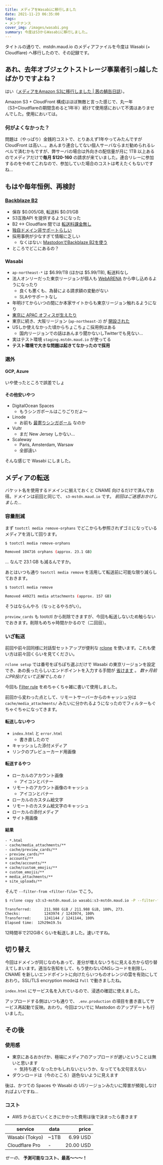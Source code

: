 ```yaml
---
title: メディアをWasabiに移行しました
date: 2021-11-23 06:35:00
tags: 
- メンテナンス
cover_img: /images/wasabi.png
summary: 今度はS3からWasabiに移行しました…
---
```


タイトルの通りで、mstdn.maud.io のメディアファイルを今度は Wasabi (+ Cloudflare) へ移行したので、その記録です。

## あれ、去年オブジェクトストレージ事業者引っ越したばかりですよね？

はい（[メディアをAmazon S3に移行しました | 茜の鯖缶日誌](https://diary.akane.blue/2020/05/06/migrate-spaces-to-s3/)）。

Amazon S3 + CloudFront 構成はほぼ無敵と言った感じで、丸一年（S3+Cloudflareの期間含めると1年半）続けて使用感において不満はありませんでした。使用においては。

### 何がよくなかった？

問題は（やっぱり）金銭的コストで、とりあえず1年やってみたんですが CloudFront は高い…。あんまり連合してない個人サーバならまだ勧められるレベルで済むかもですが、弊サーバの場合は外向きの配信量が月に 1TB 以上あるのでメディアだけで**毎月 $120-160** の請求が来ていました。連合リレーに参加するのをやめてこれなので、参加していた場合のコストは考えたくもないですね…

## もはや毎年恒例、再検討

### [Backblaze B2](https://www.backblaze.com/b2/cloud-storage.html)

- 保存 $0.005/GB, 転送料 $0.01/GB
- S3互換API を提供するようになった
- B2 <-> Cloudflare 間では [転送料課金無し](https://www.cloudflare.com/ja-jp/bandwidth-alliance/)
- [独自ドメイン非サポートらしい](https://scrapbox.io/heguro/Backblaze_B2_%E3%81%AB%E7%8B%AC%E8%87%AA%E3%83%89%E3%83%A1%E3%82%A4%E3%83%B3%E8%A8%AD%E5%AE%9A%E3%81%8C%E3%81%AA%E3%81%84)
- 採用事例が少なすぎて情報に乏しい
  - なくはない: [MastodonでBackblaze B2を使う](https://scrapbox.io/heguro/Mastodon%E3%81%A7Backblaze_B2%E3%82%92%E4%BD%BF%E3%81%86)
- ところでどこにあるの？

### Wasabi

- `ap-northeast-*` は $6.99/TB (ほかは $5.99/TB), 転送料なし
- 法人オンリーだった東京リージョンが個人も [WebARENA](https://web.arena.ne.jp/wasabi/) から申し込めるようになったり
  - 良くも悪くも、為替による請求額の変動がない
  - SLAやサポートなし
- 年明けてからいつの間にか本家サイトからも東京リージョン触れるようになり
- [東京に APAC オフィスが生えたり](https://wasabi.com/press-releases/wasabi-expands-global-presence-announces-apac-headquarters-in-japan/)
- 東京に続き、大阪リージョン (`ap-northeast-2`) が [開設された](https://wasabi.com/press-releases/wasabi-technologies-accelerates-apac-operations-and-growth-with-new-storage-region-in-osaka/)
- USしか使えなかった頃からちょこちょこ採用例はある
  - 国内リージョンでの話はあんまり聞かないしTwitterでも見ない…
- 実はテスト環境 `staging.mstdn.maud.io` が使ってる
- **テスト環境で大きな問題は起きてなかったので採用**

### 選外

#### GCP, Azure

いや使ったところで誤差でしょ

#### その他安いやつ

- DigitalOcean Spaces
  - もうシンガポールはこりごりだよ～
- Linode
  - お前も [最寄りシンガポール](https://www.linode.com/docs/products/storage/object-storage/) なのか
- Vultr
  - まだ New Jersey しかない…
- Scaleway
  - Paris, Amsterdam, Warsaw
  - 全部遠い

そんな感じで Wasabi にしました。

## メディアの転送

バケット名を使用するドメインに揃えておくと CNAME 向けるだけで済んでお得。ドメインは前回と同じで、 `s3-mstdn.maud.io` です。 *前回はご迷惑おかけしました…*

### 容量削減

まず `tootctl media remove-orphans` でどこからも参照されずゴミになっているメディアを消して回ります。

```bash
$ tootctl media remove-orphans

Removed 104716 orphans (approx. 23.1 GB)
```

... なんで 23.1 GB も減るんですか。


あとはいつも通り `tootctl media remove` を活用して転送前に可能な限り減らしておきます。


```bash
$ tootctl media remove 

Removed 449271 media attachments (approx. 157 GB)
```

そうはならんやろ（なっとるやろがい）。

`preview_cards` も tootctl から削除できますが、今回も転送しないため触らないでおきます。削除もめちゃ時間かかるので（二回目）。

### いざ転送

前回や前々回同様に対話型セットアップが便利な [rclone](https://rclone.org/) を使います。これも使い方は前々回くらいを見てください。

`rclone setup` では番号をぽちぽち選ぶだけで Wasabi の東京リージョンを設定でき、あの長ったらしいエンドポイントを入力する手間が [省けます](https://github.com/rclone/rclone/commit/839c20bb350adba8de897a777b11f6ab02206c30) 。 *数ヶ月前にPR投げといて正解でしたね！*

今回も [Filter rule](https://rclone.org/filtering/#filter-from-read-filtering-patterns-from-a-file) をめちゃくちゃ雑に書いて使用しました。

前回から変わった点として、リモートサーバーからのキャッシュ分は `cache/media_attachments/` みたいに分かれるようになったのでフィルターもぐちゃぐちゃになってきます。

#### 転送しないやつ

- `index.html` と `error.html`
  - 書き直したので
- キャッシュした添付メディア
- リンクのプレビューカード用画像

#### 転送するやつ

- ローカルのアカウント画像
  - アイコンとバナー
- リモートのアカウント画像のキャッシュ
  - アイコンとバナー
- ローカルのカスタム絵文字
- リモートのカスタム絵文字のキャッシュ
- ローカルの添付メディア
- サイト用画像

#### 結果

```txt
- *.html
- cache/media_attachments/**
- cache/preview_cards/**
- preview_cards/**
+ accounts/**
+ cache/accounts/**
+ cache/custom_emojis/**
+ custom_emojis/**
+ media_attachments/**
+ site_uploads/**
```

そんで `--filter-from <filter-file>` でこう。

```bash
$ rclone copy s3:s3-mstdn.maud.io wasabi:s3-mstdn.maud.io -P --filter-from s3filter.txt --s3-no-head

Transferred:      211.988 GiB / 211.988 GiB, 100%, 273.
Checks:           1243974 / 1243974, 100%
Transferred:      1241144 / 1241144, 100%
Elapsed time:  12h29m19.5s
```

12時間半で212GiBくらいを転送しました。速いですね。

## 切り替え

今回はドメインが同じなのもあって、差分が増えないうちに見える方から切り替えてしまいます。適当な告知をして、もう使わないDNSレコードを削除し、 CNAME を新しいエンドポイントに向けたらいつものオレンジの雲を有効にしておわり。SSL/TLS encryption modeは `Full` で動きましたね。

`index.html` にサービス名を入れているので、浸透の確認に使えました。

アップロードする側はいつも通りで、 `.env.production` の項目を書き直してサービス再起動で反映。おわり。今回はついでに Mastodon のアップデートも行いました。

## その後

### 使用感

- 東京にあるおかげか、極端にメディアのアップロードが遅いということは無いと思います
  - 気持ち遅くなったかもしれないというか、なってても文句言えない
- ダウンロードは（今のところ）遜色ないように見えます

後は、かつての Spaces や Wasabi の USリージョンみたいに障害が頻発しなければよいですね…

### コスト

- AWS から出ていくときにかかった費用は後で決まったら書きます

| service | data | price |
|---|---|---:|
| Wasabi (Tokyo) | ~1TB | 6.99 USD |
| Cloudflare Pro | - | 20.00 USD |

*せーの、* **予測可能なコスト、最高～～～！**

